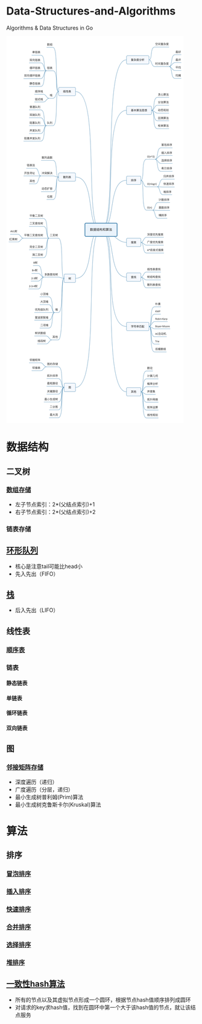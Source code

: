 # Data-Structures-and-Algorithms
Algorithms & Data Structures in Go

![大纲](https://github.com/tfbrother/Data-Structures-and-Algorithms/blob/master/xmind.jpg?raw=true)

# 数据结构
## 二叉树
### [数组存储](data-structures/binary-tree/array.go)
* 左子节点索引：2*(父结点索引)+1
* 右子节点索引：2*(父结点索引)+2
### 链表存储

## [环形队列](data-structures/queue/ring.go)
* 核心是注意tail可能比head小
* 先入先出（FIFO）

## [栈](data-structures/stack/stack.go)
* 后入先出（LIFO）

## 线性表
### [顺序表](data-structures/list/sequence.go)
### 链表
#### 静态链表
#### 单链表
#### 循环链表
#### 双向链表

## 图
### [邻接矩阵存储](data-structures/graph/matrix.go)
* 深度遍历（递归）
* 广度遍历（分层，递归）
* 最小生成树普利姆(Prim)算法
* 最小生成树克鲁斯卡尔(Kruskal)算法

# 算法
## 排序
### [冒泡排序](algorithms/sorting/bubble.go)
### [插入排序](algorithms/sorting/insertion.go)
### [快速排序](algorithms/sorting/quick.go)
### [合并排序](algorithms/sorting/merge.go)
### [选择排序](algorithms/sorting/selection.go)
### [堆排序](algorithms/sorting/heap.go)

## [一致性hash算法](algorithms/consistenthash/consistenthash.go)
* 所有的节点以及其虚拟节点形成一个圆环，根据节点hash值顺序排列成圆环
* 对请求的key求hash值，找到在圆环中第一个大于该hash值的节点，就让该结点服务


